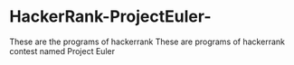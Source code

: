 # HackerRank-ProjectEuler-

These are the programs of hackerrank
These are programs of hackerrank contest named Project Euler
